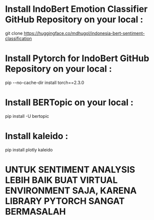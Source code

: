 # Install IndoBert Emotion Classifier GitHub Repository on your local :

git clone https://huggingface.co/mdhugol/indonesia-bert-sentiment-classification

# Install Pytorch for IndoBert GitHub Repository on your local :

pip --no-cache-dir install torch==2.3.0

# Install BERTopic on your local :

pip install -U bertopic

# Install kaleido :

pip install plotly kaleido

# UNTUK SENTIMENT ANALYSIS LEBIH BAIK BUAT VIRTUAL ENVIRONMENT SAJA, KARENA LIBRARY PYTORCH SANGAT BERMASALAH
